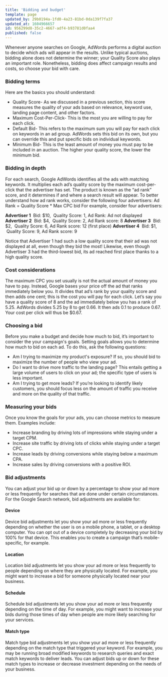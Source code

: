 ```yaml
---
title: 'Bidding and budget'
template: page
updated_by: 29b0194a-1fd0-4a23-81bd-0da139f7fa37
updated_at: 1604966657
id: 956299d8-35c2-4667-adf4-b93781d0faa4
published: false
---
```

Whenever anyone searches on Google, AdWords performs a digital auction to decide which ads will appear in the results. Unlike typical auctions, bidding alone does not determine the winner; your Quality Score also plays an important role. Nonetheless, bidding does affect campaign results and costs, so choose your bid with care.

### Bidding terms

Here are the basics you should understand:

*   Quality Score- As we discussed in a previous section, this score measures the quality of your ads based on relevance, keyword use, landing page content, and other factors.
*   Maximum Cost-Per-Click- This is the most you are willing to pay for each click.
*   Default Bid- This refers to the maximum sum you will pay for each click on keywords in an ad group. AdWords sets this bid on its own, but you can override this and put specific bids on individual keywords.
*   Minimum Bid- This is the least amount of money you must pay to be included in an auction. The higher your quality score, the lower the minimum bid.

### Bidding in depth

For each search, Google AdWords identifies all the ads with matching keywords. It multiplies each ad’s quality score by the maximum cost-per-click that the advertiser has set. The product is known as the “ad rank” score, and it determines if and where a search result will appear. To better understand how ad rank works, consider the following four advertisers: Ad Rank = Quality Score * Max CPC bid For example, consider four advertisers:

**Advertiser 1**  Bid: $10,  Quality Score: 1, Ad Rank: Ad not displayed **Advertiser 2**  Bid: $4,  Quality Score: 2, Ad Rank score: 8 **Advertiser 3**  Bid: $2,  Quality Score: 6, Ad Rank score: 12 (first place) **Advertiser 4**  Bid: $1,  Quality Score: 9, Ad Rank score: 9

Notice that Advertiser 1 had such a low quality score that their ad was not displayed at all, even though they bid the most! Likewise, even though Advertiser 3 had the third-lowest bid, its ad reached first place thanks to a high quality score.

### Cost considerations

The maximum CPC you set usually is not the actual amount of money you have to pay. Instead, Google bases your price off the ad that ranks immediately below you. It divides that ad’s rank by your quality score and then adds one cent; this is the cost you will pay for each click. Let’s say you have a quality score of 8 and the ad immediately below you has a rank of 5.25\. AdWords divides 5.25 by 8 to get 0.66\. It then ads 0.1 to produce 0.67\. Your cost per click will thus be $0.67.

### Choosing a bid

Before you make a budget and decide how much to bid, it’s important to consider the your campaign's goals. Setting goals allows you to determine how much to bid on each ad. To do this, ask the following questions:

*   Am I trying to maximize my product's exposure? If so, you should bid to maximize the number of people who view your ad.
*   Do I want to drive more traffic to the landing page? This entails getting a large volume of users to click on your ad; the specific type of users is less important.
*   Am I trying to get more leads? If you’re looking to identify likely customers, you should focus less on the amount of traffic you receive and more on the quality of that traffic.

### Measuring your bids

Once you know the goals for your ads, you can choose metrics to measure them. Examples include:

*   Increase branding by driving lots of impressions while staying under a target CPM.
*   Increase site traffic by driving lots of clicks while staying under a target CPC.
*   Increase leads by driving conversions while staying below a maximum CPA.
*   Increase sales by driving conversions with a positive ROI.

### Bid adjustments

You can adjust your bid up or down by a percentage to show your ad more or less frequently for searches that are done under certain circumstances. For the Google Search network, bid adjustments are available for:

#### Device

Device bid adjustments let you show your ad more or less frequently depending on whether the user is on a mobile phone, a tablet, or a desktop computer. You can opt out of a device completely by decreasing your bid by 100% for that device. This enables you to create a campaign that’s mobile-specific, for example.

#### Location

Location bid adjustments let you show your ad more or less frequently to people depending on where they are physically located. For example, you might want to increase a bid for someone physically located near your business.

#### Schedule

Schedule bid adjustments let you show your ad more or less frequently depending on the time of day. For example, you might want to increase your bids during those times of day when people are more likely searching for your services.

#### Match type

Match type bid adjustments let you show your ad more or less frequently depending on the match type that triggered your keyword. For example, you may be running broad modified keywords to research queries and exact match keywords to deliver leads. You can adjust bids up or down for these match types to increase or decrease investment depending on the needs of your business.